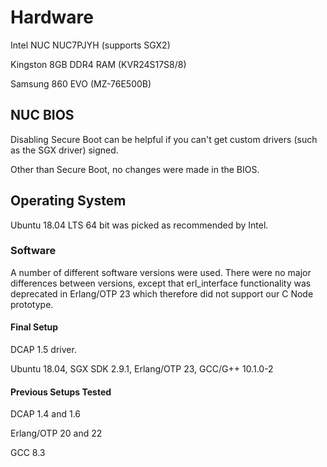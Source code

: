 # Hardware

Intel NUC NUC7PJYH (supports SGX2)

Kingston 8GB DDR4 RAM (KVR24S17S8/8)

Samsung 860 EVO (MZ-76E500B)

## NUC BIOS

Disabling Secure Boot can be helpful if you can't get custom drivers (such as the SGX driver) signed.

Other than Secure Boot, no changes were made in the BIOS.

## Operating System

Ubuntu 18.04 LTS 64 bit was picked as recommended by Intel.

### Software

A number of different software versions were used.
There were no major differences between versions, except that erl\_interface functionality was deprecated in Erlang/OTP 23 which therefore did not support our C Node prototype.

#### Final Setup

DCAP 1.5 driver. 

Ubuntu 18.04, SGX SDK 2.9.1, Erlang/OTP 23, GCC/G++ 10.1.0-2

#### Previous Setups Tested

DCAP 1.4 and 1.6

Erlang/OTP 20 and 22

GCC 8.3
